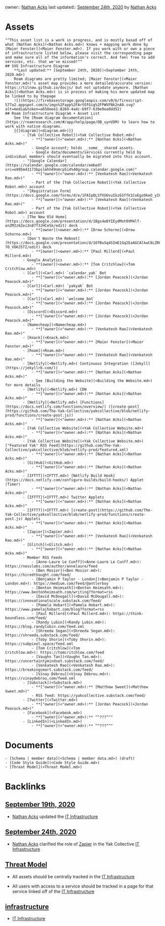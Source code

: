 owner:: [Nathan Acks](<Nathan Acks.md>)
last updated:: [September 24th, 2020](<September 24th, 2020.md>) by [Nathan Acks](<Nathan Acks.md>)
# Assets
    ^^This asset list is a work in progress, and is mostly based off of what [Nathan Acks](<Nathan Acks.md>) knows + mapping work done by [Maier Fenster](<Maier Fenster.md>). If you work with or own a piece of infrastructure listed below, please visit the corresponding page and make sure all of the information's correct. And feel free to add services, etc. that we've missed!^^
    ## SVG Infrastructure Diagram
        **Last updated:** [September 24th, 2020](<September 24th, 2020.md>)
        Roam diagrams are pretty limited; [Maier Fenster](<Maier Fenster.md>)'s asset map provides a more detailed/accurate version: https://tilnow.github.io/docjs/ but not uptodate anymore. [Nathan Acks](<Nathan Acks.md>) is in process of making his more updated map be linked to by thepage 
        ![](https://firebasestorage.googleapis.com/v0/b/firescript-577a2.appspot.com/o/imgs%2Fapp%2FArtOfGig%2FPWVFNk2nA0.svg?alt=media&token=a650eee1-8269-4adc-b9f7-639e9ea8dd52)
    ## Roam Infrastructure Diagram + Asset List
        See the [Roam diagram documentation](https://roamresearch.com/#/app/help/page/OB_uynVDM) to learn how to work with native diagrams.
        {{[diagram](<diagram.md>)}}
            - [Yak Collective Robot](<Yak Collective Robot.md>)
                - **["owner](<"owner.md>):** [Nathan Acks](<Nathan Acks.md>)"
                - Google account; holds __some__ shared assets.
                - Google data/documents/services currently held by individual members should eventually be migrated into this account.
            - "[Google Calendar](https://calendar.google.com/calendar/embed?src=o995m43173bpslmhh49nmrp5i4%40group.calendar.google.com)"
                - **["owner](<"owner.md>):** [Venkatesh Rao](<Venkatesh Rao.md>)"
                - Part of the [Yak Collective Robot](<Yak Collective Robot.md>) account
            - "[Registration Form](https://docs.google.com/forms/d/e/1FAIpQLSfVUUvuIkzEGffk1CoEgzOkeO_yI05Nuw6zU3H1TNLmiQOf7g/viewform)"
                - **["owner](<"owner.md>):** [Venkatesh Rao](<Venkatesh Rao.md>)"
                - Part of the [Yak Collective Robot](<Yak Collective Robot.md>) account
            - [The New Old Home](https://docs.google.com/presentation/d/1Bgs4e6YIEydMot0VM4lf-onZM2z6Zei3n87f3JHCeSk/edit) deck
                - **[owner](<owner.md>):** [Drew Schorno](<Drew Schorno.md>)
            - [Don't Waste the Reboot](https://docs.google.com/presentation/d/1OfBuSq4SImE1Gq2EaAGCAlkwC8LZRCWx-7O_VOHJ5TI/edit) deck
                - **[owner](<owner.md>):** [Paul Millerd](<Paul Millerd.md>)
            - Google Analytics
                - **[owner](<owner.md>):** [Tom Critchlow](<Tom Critchlow.md>)
            - [Carl](<Carl.md>) `calendar_yak` Bot
                - **["owner](<"owner.md>):** [Jordan Peacock](<Jordan Peacock.md>)"
            - [Carl](<Carl.md>) `yakyak` Bot
                - **["owner](<"owner.md>):** [Jordan Peacock](<Jordan Peacock.md>)"
            - [Carl](<Carl.md>) `welcome_bot`
                - **["owner](<"owner.md>):** [Jordan Peacock](<Jordan Peacock.md>)"
            - [Discord](<Discord.md>)
                - **["owner](<"owner.md>):** [Jordan Peacock](<Jordan Peacock.md>)"
            - [Namecheap](<Namecheap.md>)
                - **["owner](<"owner.md>):** [Venkatesh Rao](<Venkatesh Rao.md>)"
            - [Knack](<Knack.md>)
                - **["owner](<"owner.md>):** [Maier Fenster](<Maier Fenster.md>)"
            - [Roam](<Roam.md>)
                - **["owner](<"owner.md>):** [Venkatesh Rao](<Venkatesh Rao.md>)"
            - [Netlify](<Netlify.md>) Continuous Integration ([Jekyll](https://jekyllrb.com/))
                - **["owner](<"owner.md>):** [Nathan Acks](<Nathan Acks.md>)"
                - See [Building the Website](<Building the Website.md>) for more details
            - [Netlify](<Netlify.md>) CDN
                - **["owner](<"owner.md>):** [Nathan Acks](<Nathan Acks.md>)"
            - [Netlify](<Netlify.md>) [Functions](https://docs.netlify.com/functions/overview/) ([create-post](https://github.com/The-Yak-Collective/yakcollective/blob/netlify-prod/functions/create-post.js))
                - **["owner](<"owner.md>):** [Nathan Acks](<Nathan Acks.md>)"
            - [Yak Collective Website](<Yak Collective Website.md>)
                - **["owner](<"owner.md>):** [Nathan Acks](<Nathan Acks.md>)"
            - [Yak Collective Website](<Yak Collective Website.md>) ["Featured Yak" RSS Feed](https://github.com/The-Yak-Collective/yakcollective/blob/netlify-prod/featured.xml)
                - **["owner](<"owner.md>):** [Nathan Acks](<Nathan Acks.md>)"
            - [GitHub](<GitHub.md>)
                - **["owner](<"owner.md>):** [Nathan Acks](<Nathan Acks.md>)"
            - [IFTTT](<IFTTT.md>) [Netlify Build Hook](https://docs.netlify.com/configure-builds/build-hooks/) Applet (Timer)
                - **["owner](<"owner.md>):** [Nathan Acks](<Nathan Acks.md>)"
            - [IFTTT](<IFTTT.md>) Twitter Applets
                - **["owner](<"owner.md>):** [Nathan Acks](<Nathan Acks.md>)"
            - [IFTTT](<IFTTT.md>) [create-post](https://github.com/The-Yak-Collective/yakcollective/blob/netlify-prod/functions/create-post.js) Applets
                - **["owner](<"owner.md>):** [Nathan Acks](<Nathan Acks.md>)"
            - [Zapier](<Zapier.md>)
                - **["owner](<"owner.md>):** [Venkatesh Rao](<Venkatesh Rao.md>)"
            - [Glitch](<Glitch.md>)
                - **["owner](<"owner.md>):** [Nathan Acks](<Nathan Acks.md>)"
            - Member RSS Feeds
                - [Anne-Laure Le Cunff](<Anne-Laure Le Cunff.md>): https://nesslabs.com/author/annelaure/feed
                - [Ben Mosior](<Ben Mosior.md>): https://hiredthought.com/feed/
                - [Benjamin P Taylor - London](<Benjamin P Taylor - London.md>): https://medium.com/feed/@antlerboy
                - [Benton Heimsath](<Benton Heimsath.md>): https://www.bentonheimsath.com/writing?format=rss
                - [David McDougall](<David McDougall.md>): https://innovationatscale.substack.com/feed/
                - [Pamela Hobart](<Pamela Hobart.md>): https://www.pamelajhobart.com/blog?format=rss
                - [Paul Millerd](<Paul Millerd.md>): https://think-boundless.com/feed/
                - [Randy Lubin](<Randy Lubin.md>): https://blog.randylubin.com/feed.xml
                - [Shreeda Segan](<Shreeda Segan.md>): https://shreeda.substack.com/feed/
                - [Toby Shorin](<Toby Shorin.md>): https://subpixel.space/feed.xml
                - [Tom Critchlow](<Tom Critchlow.md>): https://tomcritchlow.com/feed
                - [Vaughn Tan](<Vaughn Tan.md>): https://uncertaintymindset.substack.com/feed/
                - [Venkatesh Rao](<Venkatesh Rao.md>): https://breakingsmart.substack.com/feed/
                - [Vinay Débrou](<Vinay Débrou.md>): https://vinaydebrou.com/feed.xml
            - [Substack](<Substack.md>)
                - **["owner](<"owner.md>):** [Matthew Sweet](<Matthew Sweet.md>)"
                - RSS feed: https://yakcollective.substack.com/feed/
            - [Twitter](<Twitter.md>)
                - **["owner](<"owner.md>):** [Jordan Peacock](<Jordan Peacock.md>)"
            - [Facebook](<Facebook.md>)
                - **["owner](<"owner.md>):** ^^???^^"
            - [LinkedIn](<LinkedIn.md>)
                - **["owner](<"owner.md>):** ^^???^^"
# Documents
    - [Schema | member data](<Schema | member data.md>) (draft)
    - [Code Style Guide](<Code Style Guide.md>)
    - [Threat Model](<Threat Model.md>)

# Backlinks
## [September 19th, 2020](<September 19th, 2020.md>)
- [Nathan Acks](<Nathan Acks.md>) updated the [IT Infrastructure](<IT Infrastructure.md>)

## [September 24th, 2020](<September 24th, 2020.md>)
- [Nathan Acks](<Nathan Acks.md>) clarified the role of [Zapier](<Zapier.md>) in the Yak Collective [IT Infrastructure](<IT Infrastructure.md>)

## [Threat Model](<Threat Model.md>)
- All assets should be centrally tracked in the [IT Infrastructure](<IT Infrastructure.md>)

- All users with access to a service should be tracked in a page for that service linked off of the [IT Infrastructure](<IT Infrastructure.md>)

## [infrastructure](<infrastructure.md>)
- [IT Infrastructure](<IT Infrastructure.md>)

